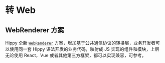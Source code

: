 # 转 Web

## WebRenderer 方案

Hippy 全新 [`WebRenderer`](development/web-integration-guidelines.md) 方案，增加基于公共通信协议的转换层，业务开发者可以使用同一套 Hippy 语法开发的业务代码，映射成 JS 实现的组件和模块，上层无论使用 React，Vue 或者其他第三方框架，都可以实现兼容，可参考。
